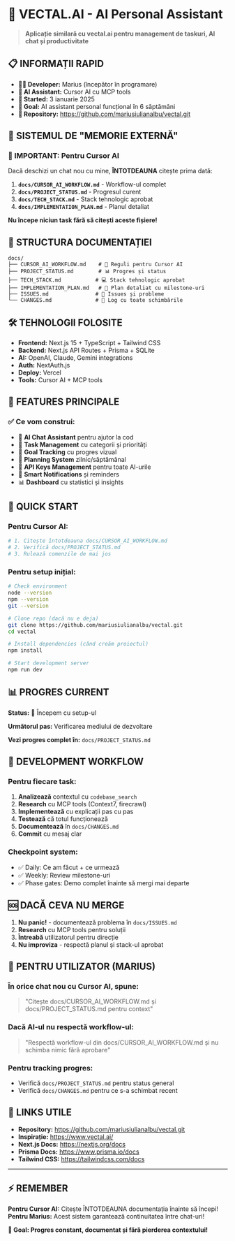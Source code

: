 # 🚀 VECTAL.AI - AI Personal Assistant

> **Aplicație similară cu vectal.ai pentru management de taskuri, AI chat și productivitate**

## 📋 INFORMAȚII RAPID

- **👨‍💻 Developer:** Marius (începător în programare)
- **🤖 AI Assistant:** Cursor AI cu MCP tools
- **📅 Started:** 3 ianuarie 2025
- **🎯 Goal:** AI assistant personal funcțional în 6 săptămâni
- **🔗 Repository:** https://github.com/mariusiulianalbu/vectal.git

## 🧠 SISTEMUL DE "MEMORIE EXTERNĂ"

### 🔴 IMPORTANT: Pentru Cursor AI
Dacă deschizi un chat nou cu mine, **ÎNTOTDEAUNA** citește prima dată:

1. **`docs/CURSOR_AI_WORKFLOW.md`** - Workflow-ul complet
2. **`docs/PROJECT_STATUS.md`** - Progresul curent
3. **`docs/TECH_STACK.md`** - Stack tehnologic aprobat
4. **`docs/IMPLEMENTATION_PLAN.md`** - Planul detaliat

**Nu începe niciun task fără să citești aceste fișiere!**

## 📁 STRUCTURA DOCUMENTAȚIEI

```
docs/
├── CURSOR_AI_WORKFLOW.md    # 🤖 Reguli pentru Cursor AI
├── PROJECT_STATUS.md        # 📊 Progres și status
├── TECH_STACK.md           # 💻 Stack tehnologic aprobat
├── IMPLEMENTATION_PLAN.md   # 🚀 Plan detaliat cu milestone-uri
├── ISSUES.md               # 🐛 Issues și probleme
└── CHANGES.md              # 📝 Log cu toate schimbările
```

## 🛠️ TEHNOLOGII FOLOSITE

- **Frontend:** Next.js 15 + TypeScript + Tailwind CSS
- **Backend:** Next.js API Routes + Prisma + SQLite
- **AI:** OpenAI, Claude, Gemini integrations  
- **Auth:** NextAuth.js
- **Deploy:** Vercel
- **Tools:** Cursor AI + MCP tools

## 🎯 FEATURES PRINCIPALE

### ✅ Ce vom construi:
- 🤖 **AI Chat Assistant** pentru ajutor la cod
- 📝 **Task Management** cu categorii și priorități
- 🎯 **Goal Tracking** cu progres vizual
- 📅 **Planning System** zilnic/săptămânal
- 🔑 **API Keys Management** pentru toate AI-urile
- 🔔 **Smart Notifications** și reminders
- 📊 **Dashboard** cu statistici și insights

## 🚀 QUICK START

### Pentru Cursor AI:
```bash
# 1. Citește întotdeauna docs/CURSOR_AI_WORKFLOW.md
# 2. Verifică docs/PROJECT_STATUS.md
# 3. Rulează comenzile de mai jos
```

### Pentru setup inițial:
```bash
# Check environment
node --version
npm --version
git --version

# Clone repo (dacă nu e deja)  
git clone https://github.com/mariusiulianalbu/vectal.git
cd vectal

# Install dependencies (când creăm proiectul)
npm install

# Start development server
npm run dev
```

## 📊 PROGRES CURRENT

**Status:** 🔴 Începem cu setup-ul

**Următorul pas:** Verificarea mediului de dezvoltare

**Vezi progres complet în:** `docs/PROJECT_STATUS.md`

## 🔧 DEVELOPMENT WORKFLOW

### Pentru fiecare task:
1. **Analizează** contextul cu `codebase_search`
2. **Research** cu MCP tools (Context7, firecrawl)
3. **Implementează** cu explicații pas cu pas
4. **Testează** că totul funcționează
5. **Documentează** în `docs/CHANGES.md`
6. **Commit** cu mesaj clar

### Checkpoint system:
- ✅ Daily: Ce am făcut + ce urmează
- ✅ Weekly: Review milestone-uri
- ✅ Phase gates: Demo complet înainte să mergi mai departe

## 🆘 DACĂ CEVA NU MERGE

1. **Nu panic!** - documentează problema în `docs/ISSUES.md`
2. **Research** cu MCP tools pentru soluții
3. **Întreabă** utilizatorul pentru direcție
4. **Nu improviza** - respectă planul și stack-ul aprobat

## 📖 PENTRU UTILIZATOR (MARIUS)

### În orice chat nou cu Cursor AI, spune:
> "Citește docs/CURSOR_AI_WORKFLOW.md și docs/PROJECT_STATUS.md pentru context"

### Dacă AI-ul nu respectă workflow-ul:
> "Respectă workflow-ul din docs/CURSOR_AI_WORKFLOW.md și nu schimba nimic fără aprobare"

### Pentru tracking progres:
- Verifică `docs/PROJECT_STATUS.md` pentru status general
- Verifică `docs/CHANGES.md` pentru ce s-a schimbat recent

## 🔗 LINKS UTILE

- **Repository:** https://github.com/mariusiulianalbu/vectal.git
- **Inspirație:** https://www.vectal.ai/
- **Next.js Docs:** https://nextjs.org/docs
- **Prisma Docs:** https://www.prisma.io/docs
- **Tailwind CSS:** https://tailwindcss.com/docs

---

## ⚡ REMEMBER

**Pentru Cursor AI:** Citește ÎNTOTDEAUNA documentația înainte să începi!  
**Pentru Marius:** Acest sistem garantează continuitatea între chat-uri!

**🎯 Goal: Progres constant, documentat și fără pierderea contextului!** 
